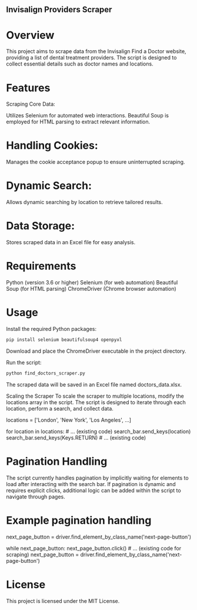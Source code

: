 ## Invisalign Providers Scraper
# Overview
This project aims to scrape data from the Invisalign Find a Doctor website, providing a list of dental treatment providers. The script is designed to collect essential details such as doctor names and locations.

# Features
Scraping Core Data:

Utilizes Selenium for automated web interactions.
Beautiful Soup is employed for HTML parsing to extract relevant information.

# Handling Cookies:

Manages the cookie acceptance popup to ensure uninterrupted scraping.

# Dynamic Search:

Allows dynamic searching by location to retrieve tailored results.

# Data Storage:

Stores scraped data in an Excel file for easy analysis.

# Requirements
Python (version 3.6 or higher)
Selenium (for web automation)
Beautiful Soup (for HTML parsing)
ChromeDriver (Chrome browser automation)

# Usage
Install the required Python packages:

```bash
pip install selenium beautifulsoup4 openpyxl 
```
Download and place the ChromeDriver executable in the project directory.

Run the script:

```bash
python find_doctors_scraper.py
```
The scraped data will be saved in an Excel file named doctors_data.xlsx.

Scaling the Scraper
To scale the scraper to multiple locations, modify the locations array in the script. The script is designed to iterate through each location, perform a search, and collect data.

locations = ['London', 'New York', 'Los Angeles', ...]

for location in locations:
    # ... (existing code)
    search_bar.send_keys(location)
    search_bar.send_keys(Keys.RETURN)
    # ... (existing code)

# Pagination Handling
The script currently handles pagination by implicitly waiting for elements to load after interacting with the search bar. If pagination is dynamic and requires explicit clicks, additional logic can be added within the script to navigate through pages.

# Example pagination handling
next_page_button = driver.find_element_by_class_name('next-page-button')

while next_page_button:
    next_page_button.click()
    # ... (existing code for scraping)
    next_page_button = driver.find_element_by_class_name('next-page-button')

# License
This project is licensed under the MIT License.

